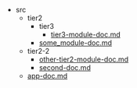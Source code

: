 * src
   * tier2
       * tier3
           * [tier3-module-doc.md](./src/tier2/tier3/tier3-module-doc.md)
       * [some_module-doc.md](./src/tier2/some_module-doc.md)
   * tier2-2
       * [other-tier2-module-doc.md](./src/tier2-2/other-tier2-module-doc.md)
       * [second-doc.md](./src/tier2-2/second-doc.md)
   * [app-doc.md](./src/app-doc.md)

